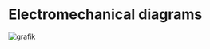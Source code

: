 # Electromechanical diagrams

![grafik](https://github.com/P2KRobotics/TeamNumeric/assets/118617386/6c15fb8e-b333-4d3a-a9f1-ed108bf931c1)

 
  
